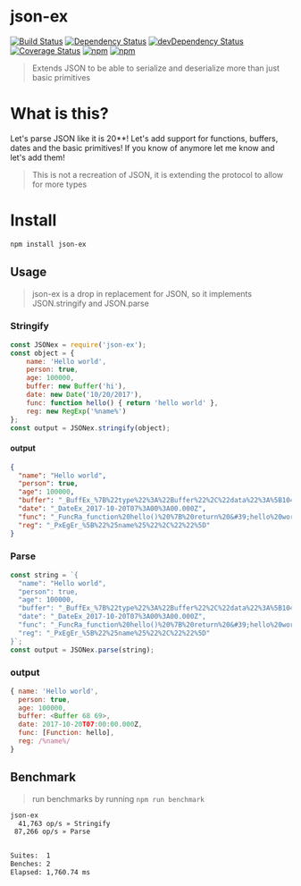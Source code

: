 # json-ex

[![Build Status](https://travis-ci.org/gabrielcsapo/json-ex.svg?branch=master)](https://travis-ci.org/gabrielcsapo/json-ex)
[![Dependency Status](https://starbuck.gabrielcsapo.com/badge/github/gabrielcsapo/json-ex/status.svg)](https://starbuck.gabrielcsapo.com/github/gabrielcsapo/json-ex)
[![devDependency Status](https://starbuck.gabrielcsapo.com/badge/github/gabrielcsapo/json-ex/dev-status.svg)](https://starbuck.gabrielcsapo.com/github/gabrielcsapo/json-ex#info=devDependencies)
[![Coverage Status](https://lcov-server.gabrielcsapo.com/badge/github%2Ecom/gabrielcsapo/json-ex.svg)](https://lcov-server.gabrielcsapo.com/coverage/github%2Ecom/gabrielcsapo/json-ex)
[![npm](https://img.shields.io/npm/dt/json-ex.svg?maxAge=2592000)]()
[![npm](https://img.shields.io/npm/dm/json-ex.svg?maxAge=2592000)]()

> Extends JSON to  be able to serialize and deserialize more than just basic primitives

# What is this?

Let's parse JSON like it is 20**! Let's add support for functions, buffers, dates and the basic primitives! If you know of anymore let me know and let's add them!

> This is not a recreation of JSON, it is extending the protocol to allow for more types

# Install

```bash
npm install json-ex
```

## Usage

> json-ex is a drop in replacement for JSON, so it implements JSON.stringify and JSON.parse

### Stringify

```javascript
const JSONex = require('json-ex');
const object = {
    name: 'Hello world',
    person: true,
    age: 100000,
    buffer: new Buffer('hi'),
    date: new Date('10/20/2017'),
    func: function hello() { return 'hello world' },
    reg: new RegExp('%name%')
};
const output = JSONex.stringify(object);
```

#### output

```json
{
  "name": "Hello world",
  "person": true,
  "age": 100000,
  "buffer": "_BuffEx_%7B%22type%22%3A%22Buffer%22%2C%22data%22%3A%5B104%2C105%5D%7D",
  "date": "_DateEx_2017-10-20T07%3A00%3A00.000Z",
  "func": "_FuncRa_function%20hello()%20%7B%20return%20&#39;hello%20world&#39;%20%7D",
  "reg": "_PxEgEr_%5B%22%25name%25%22%2C%22%22%5D"
}
```

### Parse

```javascript
const string = `{
  "name": "Hello world",
  "person": true,
  "age": 100000,
  "buffer": "_BuffEx_%7B%22type%22%3A%22Buffer%22%2C%22data%22%3A%5B104%2C105%5D%7D",
  "date": "_DateEx_2017-10-20T07%3A00%3A00.000Z",
  "func": "_FuncRa_function%20hello()%20%7B%20return%20&#39;hello%20world&#39;%20%7D",
  "reg": "_PxEgEr_%5B%22%25name%25%22%2C%22%22%5D"
}`;
const output = JSONex.parse(string);
```

### output

```javascript
{ name: 'Hello world',
  person: true,
  age: 100000,
  buffer: <Buffer 68 69>,
  date: 2017-10-20T07:00:00.000Z,
  func: [Function: hello],
  reg: /%name%/
}
```

## Benchmark

> run benchmarks by running `npm run benchmark`

```bash
json-ex
  41,763 op/s » Stringify
 87,266 op/s » Parse


Suites:  1
Benches: 2
Elapsed: 1,760.74 ms
```
